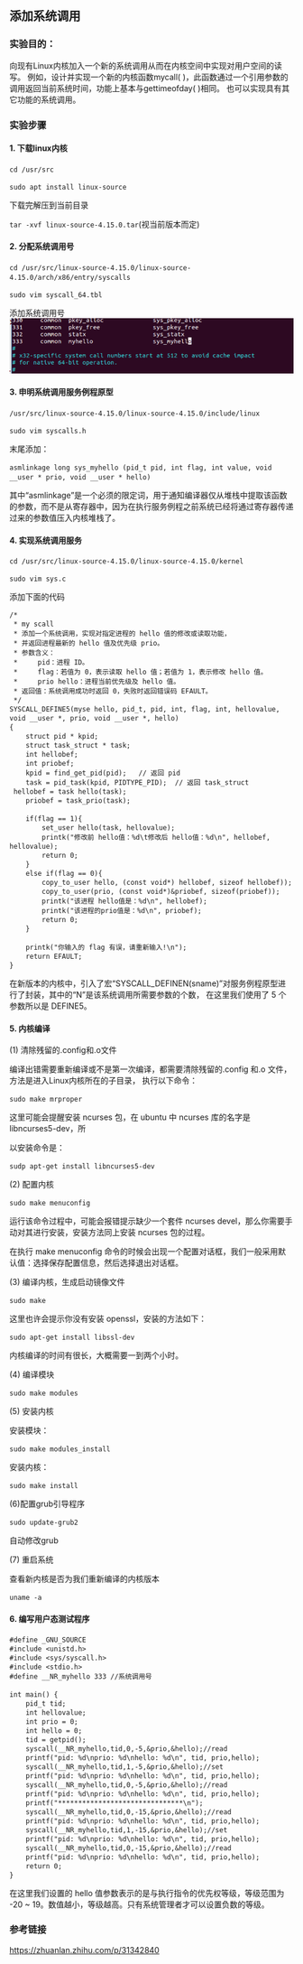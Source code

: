 ## 添加系统调用

### 实验目的：

向现有Linux内核加入一个新的系统调用从而在内核空间中实现对用户空间的读写。
例如，设计并实现一个新的内核函数mycall( )，此函数通过一个引用参数的调用返回当前系统时间，功能上基本与gettimeofday( )相同。
也可以实现具有其它功能的系统调用。

### 实验步骤

#### 1. 下载linux内核 

`cd /usr/src`

`sudo apt install linux-source`

下载完解压到当前目录

`tar -xvf linux-source-4.15.0.tar`(视当前版本而定)

#### 2. 分配系统调用号

`cd /usr/src/linux-source-4.15.0/linux-source-4.15.0/arch/x86/entry/syscalls`

`sudo vim syscall_64.tbl`

添加系统调用号
![](./分配系统调用号.png)

#### 3. 申明系统调用服务例程原型

`/usr/src/linux-source-4.15.0/linux-source-4.15.0/include/linux`

`sudo vim syscalls.h`

末尾添加：

`asmlinkage long sys_myhello (pid_t pid, int flag, int value, void __user * prio, void __user * hello)`


其中“asmlinkage”是一个必须的限定词，用于通知编译器仅从堆栈中提取该函数的参数，而不是从寄存器中，因为在执行服务例程之前系统已经将通过寄存器传递过来的参数值压入内核堆栈了。

#### 4. 实现系统调用服务

`cd /usr/src/linux-source-4.15.0/linux-source-4.15.0/kernel`

`sudo vim sys.c`

添加下面的代码

```
/*
 * my scall 
 * 添加一个系统调用，实现对指定进程的 hello 值的修改或读取功能，
 * 并返回进程最新的 hello 值及优先级 prio。
 * 参数含义：
 *     pid：进程 ID。
 *     flag：若值为 0，表示读取 hello 值；若值为 1，表示修改 hello 值。
 *     prio hello：进程当前优先级及 hello 值。
 * 返回值：系统调用成功时返回 0，失败时返回错误码 EFAULT。
 */
SYSCALL_DEFINE5(myse hello, pid_t, pid, int, flag, int, hellovalue, void __user *, prio, void __user *, hello)
{
	struct pid * kpid;
	struct task_struct * task;
	int hellobef; 
	int priobef;
	kpid = find_get_pid(pid);   // 返回 pid
	task = pid_task(kpid, PIDTYPE_PID);  // 返回 task_struct
 hellobef = task hello(task);
	priobef = task_prio(task);
	
	if(flag == 1){
		set_user hello(task, hellovalue);
		printk("修改前 hello值：%d\t修改后 hello值：%d\n", hellobef, hellovalue);
		return 0;
	}
	else if(flag == 0){
		copy_to_user hello, (const void*) hellobef, sizeof hellobef));
		copy_to_user(prio, (const void*)&priobef, sizeof(priobef));
		printk("该进程 hello值是：%d\n", hellobef);
		printk("该进程的prio值是：%d\n", priobef);
		return 0;
	}

	printk("你输入的 flag 有误，请重新输入!\n");
	return EFAULT;
}
```


在新版本的内核中，引入了宏“SYSCALL_DEFINEN(sname)”对服务例程原型进行了封装，其中的“N”是该系统调用所需要参数的个数， 在这里我们使用了 5 个参数所以是 DEFINE5。

#### 5. 内核编译

(1) 清除残留的.config和.o文件

编译出错需要重新编译或不是第一次编译，都需要清除残留的.config 和.o 文件，方法是进入Linux内核所在的子目录， 执行以下命令：

`sudo make mrproper`

这里可能会提醒安装 ncurses 包，在 ubuntu 中 ncurses 库的名字是 libncurses5-dev，所

以安装命令是：

`sudp apt-get install libncurses5-dev`

(2) 配置内核

`sudo make menuconfig`

运行该命令过程中，可能会报错提示缺少一个套件 ncurses devel，那么你需要手动对其进行安装，安装方法同上安装 ncurses 包的过程。

在执行 make menuconfig 命令的时候会出现一个配置对话框，我们一般采用默认值：选择<save>保存配置信息，然后选择<exit>退出对话框。

(3) 编译内核，生成启动镜像文件

`sudo make`

这里也许会提示你没有安装 openssl，安装的方法如下：

`sudo apt-get install libssl-dev`

内核编译的时间有很长，大概需要一到两个小时。

(4) 编译模块

`sudo make modules`

(5) 安装内核

安装模块：

`sudo make modules_install`

安装内核：

`sudo make install`

(6)配置grub引导程序

`sudo update-grub2`

自动修改grub

(7) 重启系统

查看新内核是否为我们重新编译的内核版本

`uname -a`

#### 6. 编写用户态测试程序

```
#define _GNU_SOURCE
#include <unistd.h>
#include <sys/syscall.h>
#include <stdio.h>
#define __NR_myhello 333 //系统调用号

int main() {
    pid_t tid;
    int hellovalue;
    int prio = 0;
    int hello = 0;
    tid = getpid();
    syscall(__NR_myhello,tid,0,-5,&prio,&hello);//read
    printf("pid: %d\nprio: %d\nhello: %d\n", tid, prio,hello);
    syscall(__NR_myhello,tid,1,-5,&prio,&hello);//set
    printf("pid: %d\nprio: %d\nhello: %d\n", tid, prio,hello);
    syscall(__NR_myhello,tid,0,-5,&prio,&hello);//read
    printf("pid: %d\nprio: %d\nhello: %d\n", tid, prio,hello);  
    printf("*******************************\n");
    syscall(__NR_myhello,tid,0,-15,&prio,&hello);//read
    printf("pid: %d\nprio: %d\nhello: %d\n", tid, prio,hello);
    syscall(__NR_myhello,tid,1,-15,&prio,&hello);//set
    printf("pid: %d\nprio: %d\nhello: %d\n", tid, prio,hello);
    syscall(__NR_myhello,tid,0,-15,&prio,&hello);//read
    printf("pid: %d\nprio: %d\nhello: %d\n", tid, prio,hello);          
    return 0;
}
```


在这里我们设置的 hello 值参数表示的是与执行指令的优先权等级，等级范围为 -20 ~ 19。数值越小，等级越高。只有系统管理者才可以设置负数的等级。



### 参考链接

https://zhuanlan.zhihu.com/p/31342840